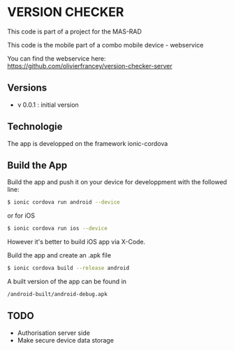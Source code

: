 # VERSION CHECKER

This code is part of a project for the MAS-RAD

This code is the mobile part of a combo mobile device - webservice

You can find the webservice here: https://github.com/olivierfrancey/version-checker-server

## Versions
* v 0.0.1 : initial version

## Technologie

The app is developped on the framework ionic-cordova

## Build the App
Build the app and push it on your device for developpment with the followed
line:
```bash
$ ionic cordova run android --device
```
or for iOS
```bash
$ ionic cordova run ios --device
```
However it's better to build iOS app via X-Code.

Build the app and create an .apk file
```bash
$ ionic cordova build --release android
```

A built version of the app can be found in
```bash
/android-built/android-debug.apk
```


## TODO

* Authorisation server side
* Make secure device data storage